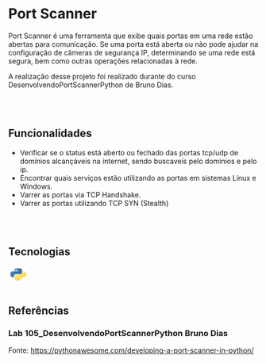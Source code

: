 # Port Scanner

Port Scanner é uma ferramenta que exibe quais portas em uma rede estão abertas para comunicação. Se uma porta está aberta ou não pode ajudar na configuração de câmeras de segurança IP, determinando se uma rede está segura, bem como outras operações relacionadas à rede.

A realização desse projeto foi realizado durante do curso DesenvolvendoPortScannerPython de Bruno Dias.

</br>
</br>

## Funcionalidades

* Verificar se o status está aberto ou fechado das portas tcp/udp de domínios alcançáveis na internet, sendo buscaveís pelo dominios e pelo ip.
* Encontrar quais serviços estão utilizando as portas em sistemas Linux e Windows.
* Varrer as portas via TCP Handshake.
* Varrer as portas utilizando TCP SYN (Stealth)

</br>
</br>

## Tecnologias
<img align="center" alt="Mateus-Python" height="30" width="40" src="https://raw.githubusercontent.com/devicons/devicon/master/icons/python/python-original.svg" />

</br>
</br>

## Referências

### Lab 105_DesenvolvendoPortScannerPython Bruno Dias
Fonte: https://pythonawesome.com/developing-a-port-scanner-in-python/
